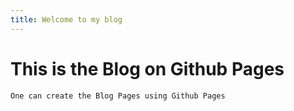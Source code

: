 ```yaml
---
title: Welcome to my blog
---
```

# This is the Blog on Github Pages
```
One can create the Blog Pages using Github Pages
```

